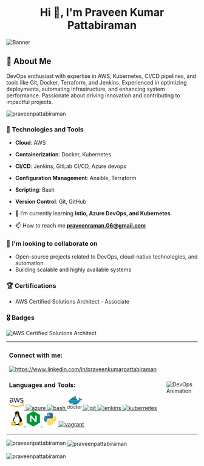 <h1 align="center">Hi 👋, I'm Praveen Kumar Pattabiraman</h1>

![Banner](https://cdn.hashnode.com/res/hashnode/image/upload/v1679566984105/a9959474-198d-4bff-b290-1a54b4d66092.gif)

## 🚀 About Me
DevOps enthusiast with expertise in AWS, Kubernetes, CI/CD pipelines, and tools like Git, Docker, Terraform, and Jenkins. Experienced in optimizing deployments, automating infrastructure, and enhancing system performance. Passionate about driving innovation and contributing to impactful projects.

<p align="left"> <img src="https://komarev.com/ghpvc/?username=praveenpattabiraman&label=Profile%20views&color=0e75b6&style=flat" alt="praveenpattabiraman" /> </p>

### 🔧 Technologies and Tools

- **Cloud**: AWS
- **Containerization**: Docker, Kubernetes
- **CI/CD**: Jenkins, GitLab CI/CD, Azure devops
- **Configuration Management**: Ansible, Terraform
- **Scripting**: Bash
- **Version Control**: Git, GitHub

- 🌱 I’m currently learning **Istio, Azure DevOps, and Kubernetes**
- 📫 How to reach me **praveenraman.06@gmail.com**

### 👯 I'm looking to collaborate on

- Open-source projects related to DevOps, cloud-native technologies, and automation
- Building scalable and highly available systems
### 🏆 Certifications
- AWS Certified Solutions Architect - Associate

### 🎖️ Badges
![AWS Certified Solutions Architect](https://img.shields.io/badge/AWS%20Certified-Solutions%20Architect-FF9900?style=for-the-badge)

<table>
<tr>
<td>
<h3 align="left">Connect with me:</h3>
<p align="left">
<a href="https://linkedin.com/in/https://www.linkedin.com/in/praveenkumarpattabiraman" target="blank"><img align="center" src="https://raw.githubusercontent.com/rahuldkjain/github-profile-readme-generator/master/src/images/icons/Social/linked-in-alt.svg" alt="https://www.linkedin.com/in/praveenkumarpattabiraman" height="30" width="40" /></a>
</p>
<h3 align="left">Languages and Tools:</h3>
<p align="left"> 
<a href="https://aws.amazon.com" target="_blank" rel="noreferrer"> <img src="https://raw.githubusercontent.com/devicons/devicon/master/icons/amazonwebservices/amazonwebservices-original-wordmark.svg" alt="aws" width="40" height="40"/> </a>
<a href="https://azure.microsoft.com/en-in/" target="_blank" rel="noreferrer"> <img src="https://www.vectorlogo.zone/logos/microsoft_azure/microsoft_azure-icon.svg" alt="azure" width="40" height="40"/> </a>
<a href="https://www.gnu.org/software/bash/" target="_blank" rel="noreferrer"> <img src="https://www.vectorlogo.zone/logos/gnu_bash/gnu_bash-icon.svg" alt="bash" width="40" height="40"/> </a>
<a href="https://www.docker.com/" target="_blank" rel="noreferrer"> <img src="https://raw.githubusercontent.com/devicons/devicon/master/icons/docker/docker-original-wordmark.svg" alt="docker" width="40" height="40"/> </a>
<a href="https://git-scm.com/" target="_blank" rel="noreferrer"> <img src="https://www.vectorlogo.zone/logos/git-scm/git-scm-icon.svg" alt="git" width="40" height="40"/> </a>
<a href="https://www.jenkins.io" target="_blank" rel="noreferrer"> <img src="https://www.vectorlogo.zone/logos/jenkins/jenkins-icon.svg" alt="jenkins" width="40" height="40"/> </a>
<a href="https://kubernetes.io" target="_blank" rel="noreferrer"> <img src="https://www.vectorlogo.zone/logos/kubernetes/kubernetes-icon.svg" alt="kubernetes" width="40" height="40"/> </a>
<a href="https://www.linux.org/" target="_blank" rel="noreferrer"> <img src="https://raw.githubusercontent.com/devicons/devicon/master/icons/linux/linux-original.svg" alt="linux" width="40" height="40"/> </a>
<a href="https://www.nginx.com" target="_blank" rel="noreferrer"> <img src="https://raw.githubusercontent.com/devicons/devicon/master/icons/nginx/nginx-original.svg" alt="nginx" width="40" height="40"/> </a>
<a href="https://www.python.org" target="_blank" rel="noreferrer"> <img src="https://raw.githubusercontent.com/devicons/devicon/master/icons/python/python-original.svg" alt="python" width="40" height="40"/> </a>
<a href="https://www.vagrantup.com/" target="_blank" rel="noreferrer"> <img src="https://www.vectorlogo.zone/logos/vagrantup/vagrantup-icon.svg" alt="vagrant" width="40" height="40"/> </a>
</p>
</td>
<td>
<img src="https://cdn.dribbble.com/users/926537/screenshots/4502902/dev-ops-gif-dr.gif" alt="DevOps Animation" width="300"/>
</td>
</tr>
</table>

<p><img align="left" src="https://github-readme-stats.vercel.app/api/top-langs?username=praveenpattabiraman&show_icons=true&locale=en&layout=compact" alt="praveenpattabiraman" /></p>

<p>&nbsp;<img align="center" src="https://github-readme-stats.vercel.app/api?username=praveenpattabiraman&show_icons=true&locale=en" alt="praveenpattabiraman" /></p>

<p><img align="center" src="https://github-readme-streak-stats.herokuapp.com/?user=praveenpattabiraman&" alt="praveenpattabiraman" /></p>
